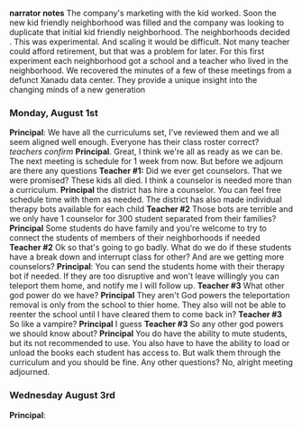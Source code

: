 **narrator notes** 
The company's marketing with the kid worked. Soon the new kid friendly neighborhood was filled and the company was looking to duplicate that initial kid friendly neighborhood. The neighborhoods decided . This was experimental. And scaling it would be difficult. Not many teacher could afford retirement, but that was a problem for later. For this first experiment each neighborhood got a school and a teacher who lived in the neighborhood.
We recovered the minutes of a few of these meetings from a defunct Xanadu data center. They provide a unique insight into the changing minds of a new generation

### Monday, August 1st
**Principal**: We have all the curriculums set, I've reviewed them and we all seem aligned well enough. Everyone has their class roster correct? 
_teachers confirm_
**Principal**. Great, I think we're all as ready as we can be. The next meeting is schedule for 1 week from now. But before we adjourn are there any questions
**Teacher #1:** Did we ever get counselors. That we were promised? These kids all died. I think a counselor is needed more than a curriculum. 
**Principal** the district has hire a counselor. You can feel free schedule time with them as needed. The district has also made individual therapy bots available for each child
**Teacher #2** Those bots are terrible and we only have 1 counselor for 300 student separated from their families?
**Principal** Some students do have family and you're welcome to try to connect the students of members of their neighborhoods if needed
**Teacher #2** Ok so that's going to go badly. What do we do if these students have a break down and interrupt class for other? And are we getting more counselors?
**Principal**: You can send the students home with their therapy bot if needed. If they are too disruptive and won't leave willingly you can teleport them home, and notify me I will follow up.
**Teacher #3** What other god power do we have?
**Principal** They aren't God powers the teleportation removal is only from the school to thier home. They also will not be able to reenter the school until I have cleared them to come back in?
**Teacher #3** So like a vampire?
**Principal** I guess
**Teacher #3** So any other god powers we should know about?
**Principal** You do have the ability to mute students, but its not recommended to use. You also have to have the ability to load or unload the books each student has access to. But walk them through the curriculum and you should be fine.
Any other questions? 
No, alright meeting adjourned.

### Wednesday August 3rd
**Principal**: 


